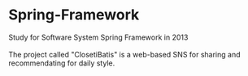 # Spring-Framework
Study for Software System Spring Framework in 2013
<br>
<br>The project called "ClosetiBatis" is a web-based SNS for sharing and recommendating for daily style.

